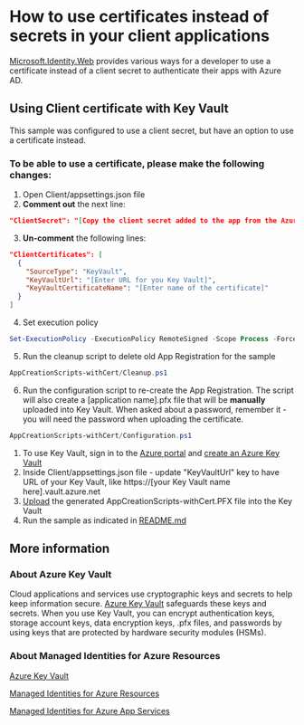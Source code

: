 # How to use certificates instead of secrets in your client applications

[Microsoft.Identity.Web](https://github.com/AzureAD/microsoft-identity-web/wiki/Certificates) provides various ways for a developer to use a certificate instead of a client secret to authenticate their apps with Azure AD.

## Using Client certificate with Key Vault

This sample was configured to use a client secret, but have an option to use a certificate instead.

### To be able to use a certificate, please make the following changes:

1. Open Client/appsettings.json file
2. **Comment out** the next line:

```json
"ClientSecret": "[Copy the client secret added to the app from the Azure portal]"
```

3. **Un-comment** the following lines:

```json
"ClientCertificates": [
  {
    "SourceType": "KeyVault",
    "KeyVaultUrl": "[Enter URL for you Key Vault]",
    "KeyVaultCertificateName": "[Enter name of the certificate]"
  }
]
```

4. Set execution policy

```powershell
Set-ExecutionPolicy -ExecutionPolicy RemoteSigned -Scope Process -Force
```

5. Run the cleanup script to delete old App Registration for the sample

```powershell
AppCreationScripts-withCert/Cleanup.ps1
```

6. Run the configuration script to re-create the App Registration. The script will also create a [application name].pfx file that will be **manually** uploaded into Key Vault. When asked about a password, remember it - you will need the password when uploading the certificate.
   
```powershell
AppCreationScripts-withCert/Configuration.ps1
```

1. To use Key Vault, sign in to the [Azure portal](https://portal.azure.com) and [create an Azure Key Vault](https://docs.microsoft.com/azure/key-vault/general/quick-create-portal)
2. Inside Client/appsettings.json file - update "KeyVaultUrl" key to have URL of your Key Vault, like https://[your Key Vault name here].vault.azure.net
3. [Upload](https://docs.microsoft.com/azure/key-vault/certificates/tutorial-import-certificate#import-a-certificate-to-key-vault) the generated AppCreationScripts-withCert\.PFX file into the Key Vault
4.  Run the sample as indicated in [README.md](README.md)

## More information

### About Azure Key Vault

Cloud applications and services use cryptographic keys and secrets to help keep information secure. [Azure Key Vault](https://azure.microsoft.com/services/key-vault/) safeguards these keys and secrets. When you use Key Vault, you can encrypt authentication keys, storage account keys, data encryption keys, .pfx files, and passwords by using keys that are protected by hardware security modules (HSMs).

### About Managed Identities for Azure Resources

[Azure Key Vault](https://azure.microsoft.com/services/key-vault/#product-overview)

[Managed Identities for Azure Resources](https://docs.microsoft.com/azure/active-directory/managed-identities-azure-resources/)

[Managed Identities for Azure App Services](https://docs.microsoft.com/azure/app-service/overview-managed-identity?tabs=dotnet)
